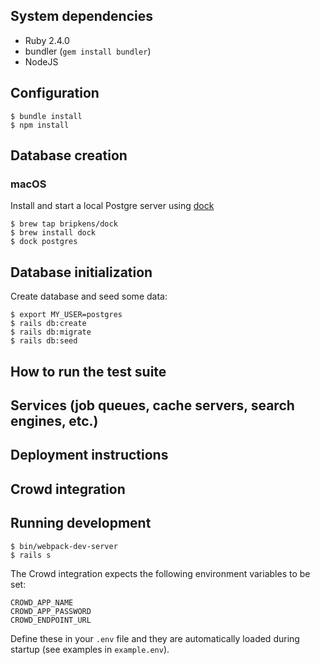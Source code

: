 ## System dependencies

* Ruby 2.4.0
* bundler (`gem install bundler`)
* NodeJS

## Configuration

    $ bundle install
    $ npm install

## Database creation

### macOS

Install and start a local Postgre server using [dock](https://github.com/bripkens/dock)

    $ brew tap bripkens/dock
    $ brew install dock
    $ dock postgres

## Database initialization

Create database and seed some data:

    $ export MY_USER=postgres
    $ rails db:create
    $ rails db:migrate
    $ rails db:seed

## How to run the test suite

## Services (job queues, cache servers, search engines, etc.)

## Deployment instructions

## Crowd integration

## Running development

    $ bin/webpack-dev-server
    $ rails s

The Crowd integration expects the following environment variables to be set:

    CROWD_APP_NAME
    CROWD_APP_PASSWORD
    CROWD_ENDPOINT_URL

Define these in your `.env` file and they are automatically loaded during startup (see examples in `example.env`).

